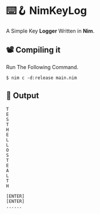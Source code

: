 
# ⌨️🪝 NimKeyLog
A Simple Key **Logger** Written in **Nim**. 
## 📽️ Compiling it
Run The Following Command.
```
$ nim c -d:release main.nim
```

## 🚩 Output
```
T
E
S
T
H
E
L
L
O
S
T
E
A
L
T
H

[ENTER]
[ENTER]
......
```
